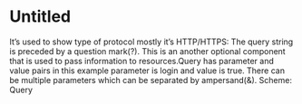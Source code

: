 # Untitled

It’s used to show type of protocol mostly it’s HTTP/HTTPS: The query string is preceded by a question mark(?). This is an another optional component that is used to pass information to resources.Query has parameter and value pairs in this example parameter is login and value is true. There can be multiple parameters which can be separated by ampersand(&).
Scheme: Query